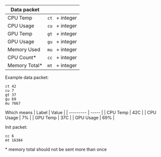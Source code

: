 | Data packet     |                 |
| --------------- | --------------- |
| CPU Temp        | `ct ` + integer |
| CPU Usage       | `cu ` + integer |
| GPU Temp        | `gt ` + integer |
| GPU Usage       | `gu ` + integer |
| Memory Used     | `mu ` + integer |
| CPU Count*      | `cc ` + integer |
| Memory Total*   | `mt ` + integer |

Example data packet: 
```
ct 42
cu 7
gt 37
gu 69
mu 7667
```
Which means
| Label     | Value |
| --------- | ----- |
| CPU Temp  | 42C   |
| CPU Usage | 7%    |
| GPU Temp  | 37C   |
| GPU Usage | 69%   |

Init packet:
```
cc 6
mt 16384
```

\* memory total should not be sent more than once